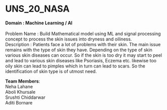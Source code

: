 # UNS_20_NASA

**Domain : Machine Learning / AI**<br>
<br>
Problem Name : Build Mathematical model using ML and signal processing concept to process the skin issues into dryness and oiliness.<br>
Description : Patients face a lot of problems with their skin. The main issue remains with the type of skin they have. Depending on the type of skin various skin diseases can occur. So if the skin is too dry it may start to peel and lead to various skin diseases like Psoriasis, Eczema etc. likewise too oily skin can lead to pimples which in turn can lead to scars. So the identification of skin type is of utmost need.

**Team Members**:<br>
Neha Lahane<br>
Aboli Khursale<br>
Srushti Chiddarwar<br> 
Aditi Bornare<br>
